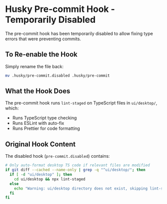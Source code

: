 # Husky Pre-commit Hook - Temporarily Disabled

The pre-commit hook has been temporarily disabled to allow fixing type errors that were preventing commits.

## To Re-enable the Hook

Simply rename the file back:

```bash
mv .husky/pre-commit.disabled .husky/pre-commit
```

## What the Hook Does

The pre-commit hook runs `lint-staged` on TypeScript files in `ui/desktop/`, which:
- Runs TypeScript type checking
- Runs ESLint with auto-fix
- Runs Prettier for code formatting

## Original Hook Content

The disabled hook (`pre-commit.disabled`) contains:
```bash
# Only auto-format desktop TS code if relevant files are modified
if git diff --cached --name-only | grep -q "^ui/desktop/"; then
  if [ -d "ui/desktop" ]; then
    cd ui/desktop && npx lint-staged
  else
    echo "Warning: ui/desktop directory does not exist, skipping lint-staged"
  fi
fi
```
